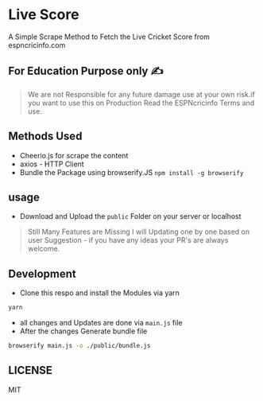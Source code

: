 # Live Score

A Simple Scrape Method to Fetch the Live Cricket Score from espncricinfo.com

## For Education Purpose only ✍

> We are not Responsible for any future damage use at your own risk.if you want to use this on Production Read the ESPNcricinfo Terms and use.

## Methods Used

- Cheerio.js for scrape the content
- axios - HTTP Client
- Bundle the Package using browserify.JS `npm install -g browserify`

## usage

- Download and Upload the `public` Folder on your server or localhost

> Still Many Features are Missing I will Updating one by one based on user Suggestion -  if you have any ideas your PR's are always welcome.

## Development

- Clone this respo and install the Modules via yarn

```bash
yarn
```

- all changes and Updates are done via `main.js` file
- After the changes Generate bundle file

```bash
browserify main.js -o ./public/bundle.js
```

## LICENSE

MIT
